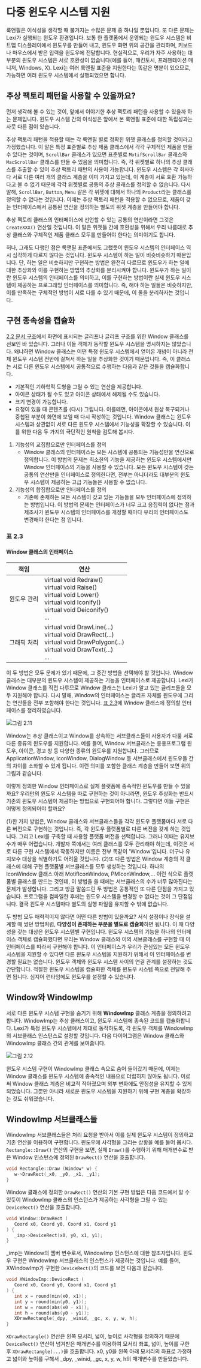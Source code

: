 # 다중 윈도우 시스템 지원
룩앤필은 이식성을 생각할 때 불거지는 수많은 문제 중 하나일 뿐입니다. 또 다른 문제는 Lexi가 실행되는 윈도우 환경입니다. 보통 한 플랫폼에서 운영되는 윈도우 시스템은 비트맵 디스플레이에서 윈도우를 만들어 내고, 윈도우 화면 위의 공간을 관리하며, 키보드나 마우스에서 받은 입력을 윈도우에 전달합니다. 현실적으로, 우리가 자주 사용하는 대부분의 윈도우 시스템은 서로 호환성이 없습니다(예를 들어, 매킨토시, 프레젠테이션 매니저, Windows, X). Lexi는 여러 룩앤필 표준을 지원한다는 똑같은 명분이 있으므로, 가능하면 여러 윈도우 시스템에서 실행되었으면 합니다.
## 추상 팩토리 패턴을 사용할 수 있을까요?
먼저 생각해 볼 수 있는 것이, 앞에서 이야기한 추상 팩토리 패턴을 사용할 수 있을까 하는 문제입니다. 윈도우 시스템 간의 이식성은 앞에서 본 룩앤필 표준에 대한 독립성과는 사뭇 다른 점이 있습니다.

추상 팩토리 패턴을 적용할 때는 각 룩앤필 별로 정확한 위젯 클래스를 정의할 것이라고 가정했습니다. 이 말은 특정 표준별로 추상 제품 클래스에서 각각 구체적인 제품을 만들 수 있다는 것이며, `ScrollBar` 클래스가 있으면 표준별로 `MotifScrollBar` 클래스와 `MacScrollBar` 클래스를 만들 수 있음을 의미합니다. 즉, 각 위젯별로 하나의 추상 클래스를 추출할 수 있어 추상 팩토리 패턴의 사용이 가능합니다. 윈도우 시스템은 각 회사마다 서로 다른 여러 개의 클래스 계층을 이미 가지고 있는데, 이 계층이 서로 호환 가능하다고 볼 수 없기 때문에 각각 위젯별로 공통의 추상 클래스를 정의할 수 없습니다. 다시 말해, `ScrollBar`, `Button`, `Menu` 같은 각 위젯에 대해서 하나의 `Product`라는 클래스를 정의할 수 없다는 것입니다. 이때는 추상 팩토리 패턴을 적용할 수 없으므로, 제품이 갖는 인터페이스에서 공통된 연산을 정의하는 별도의 위젯 계층을 만들어야 합니다.

추상 팩토리 클래스의 인터페이스에 선언할 수 있는 공통의 연산이라면 그것은 `CreateXXX()` 연산일 것입니다. 이 말은 위젯들 간에 호환성을 위해서 우리 나름대로 추상 클래스와 구체적인 제품 클래스 모두를 만들어야 한다는 의미이기도 합니다.

허나, 그래도 다행인 점은 룩앤필 표준에서도 그랬듯이 윈도우 시스템의 인터페이스 역시 심각하게 다르지 않다는 것입니다. 윈도우 시스템이 하는 일이 비슷비슷하기 때문입니다. 단, 하는 일은 비슷하지만 구현하는 방법은 완전히 다르므로 윈도우가 하는 일에 대한 추상화와 이를 구현하는 방법의 추상화를 분리시켜야 합니다. 윈도우가 하는 일이란 윈도우 시스템의 인터페이스를 의미하고, 이를 구현하는 방법이란 실제 윈도우 시스템이 제공하는 프로그래밍 인터페이스를 의미합니다. 즉, 해야 하는 일들은 비슷하지만, 이를 만족하는 구체적인 방법이 서로 다를 수 있기 때문에, 이 둘을 분리하자는 것입니다.

## 구현 종속성을 캡슐화
[2.2 문서 구조](https://github.com/wonder13662/my-books/blob/writing/GOF-design-patterns/Chapter02/2-2.md)에서 화면에 표시되는 글리프나 글리프 구조를 위한 Window 클래스를 선보인 바 있습니다. 그러나 이들 객체가 동작할 윈도우 시스템을 명시하지는 않았습니다. 왜냐하면 Window 클래스는 어떤 특정 윈도우 시스템에서 얻어온 개념이 아니라 전체 윈도우 시스템 전반에 걸쳐서 하는 일을 추상화한 것이기 때문입니다. 즉, 이 클래스는 서로 다른 윈도우 시스템에서 공통적으로 수행하는 다음과 같은 것들을 캡슐화합니다.
- 기본적인 기하학적 도형을 그릴 수 있는 연산을 제공합니다. 
- 아이콘 상태가 될 수도 있고 아이콘 상태에서 해제될 수도 있습니다.
- 크기 변경이 가능합니다. 
- 요청이 있을 때 콘텐츠를 (다시) 그립니다. 이를테면, 아이콘에서 원상 복구되거나 중첩된 부분이 화면에 보일 때 다시 작성하는 것입니다.
Window 클래스는 윈도우 시스템과 상관없이 서로 다른 윈도우 시스템에서 기능성을 확장할 수 있습니다. 이를 위한 다음 두 가지의 극단적인 원칙을 검토해 봅시다.

1. 기능성의 교집합으로만 인터페이스를 정의
   - Window 클래스의 인터페이스는 모든 시스템에 공통되는 기능성만을 연산으로 정의합니다. 이 방법의 문제는 최소한의 기능을 제공하는 윈도우 시스템에서만 Window 인터페이스의 기능을 사용할 수 있습니다. 모든 윈도우 시스템이 갖는 공통의 연산만을 인터페이스로 정의한다면, 전부는 아니더라도 대부분의 윈도우 시스템이 제공하는 고급 기능들은 사용할 수 없습니다.
2. 기능성의 합집합으로만 인터페이스를 정의
   - 기존에 존재하는 모든 시스템이 갖고 있는 기능들을 모두 인터페이스에 정의하는 방법입니다. 이 방법의 문제는 인터페이스가 너무 크고 응집력이 없다는 점과 제조사가 윈도우 시스템의 인터페이스를 개정할 때마다 우리의 인터페이스도 변경해야 한다는 점 입니다.
### 표 2.3
#### Window 클래스의 인터페이스
|책임|연산|
|---|---|
|윈도우 관리|virtual void Redraw()<br>virtual void Raise()<br>virtual void Lower()<br>virtual void Iconify()<br>virtual void Deiconify()<br>...|
|그래픽 처리|virtual void DrawLine(...)<br>virtual void DrawRect(...)<br>virtual void DrawPolygon(...)<br>virtual void DrawText(...)<br>...|

이 두 방법은 모두 문제가 있기 때문에, 그 중간 방법을 선택해야 할 것입니다. Window 클래스는 대부분의 윈도우 시스템이 제공하는 기능을 인터페이스로 제공합니다. Lexi가 Window 클래스를 직접 다루므로 Window 클래스는 Lexi가 알고 있는 글리프들을 모두 지원해야 합니다. 다시 말해, Window의 인터페이스는 글리프 자체를 윈도우에 그리는 연산들을 전부 포함해야 한다는 것입니다. [표 2.3](https://github.com/wonder13662/my-books/blob/writing/GOF-design-patterns/Chapter02/2-6.md#%ED%91%9C-23)에 Window 클래스에 정의할 인터페이스를 정리하였습니다. 

![그림 2.11](2-6-001.gif)

Window는 추상 클래스이고 Window를 상속하는 서브클래스들이 사용자가 다룰 서로 다른 종류의 윈도우를 지원합니다. 예를 들어, Window 서브클래스는 응용프로그램 윈도우, 아이콘, 경고 창 등 다양한 종류의 윈도우를 지원합니다. 그러므로 ApplicationWindow, IconWindow, DialogWindow 등 서브클래스에서 윈도우들 간의 차이를 소화할 수 있게 됩니다. 이런 의미를 포함한 클래스 계층을 만들어 보면 위의 그림과 같습니다.

이렇게 정의한 Window 인터페이스로 실제 플랫폼에 종속적인 윈도우를 만들 수 있을까요? 우리만의 윈도우 시스템을 따로 구현하는 것이 아니라면, 윈도우 추상화는 반드시 기존의 윈도우 시스템이 제공하는 방법으로 구현되어야 합니다. 그렇다면 이들 구현은 어떻게 정의되어야 할까요?

(1)한 가지 방법은, Window 클래스와 서브클래스들을 각각 윈도우 플랫폼마다 서로 다른 버전으로 구현하는 것입니다. 즉, 각 윈도우 플랫폼별로 다른 버전을 갖게 하는 것입니다. 그리고 Lexi를 구축할 때 사용할 플랫폼 버전을 선택합니다. 그러나 이때는 유지보수가 매우 어렵습니다. 개발자 쪽에서는 여러 클래스를 모두 관리해야 하는데, 이것은 서로 다른 구현 시스템에서 작동하지만 이름은 전부 똑같이 'Window'입니다. 더구나 유지보수 대상을 식별하기도 어려울 것입니다. (2)또 다른 방법은 Window 계층의 각 클래스에 대해 구현 플랫폼별 서브클래스를 모두 생성하는 것입니다. 하나의 IconWindow 클래스 아래 MotifIconWindow, PMIconWindow,... 이런 식으로 플랫폼별 클래스를 만드는 것인데, 이 방법을 쓸 때에는 서브클래스의 수가 너무 많아진다는 문제가 발생합니다. 그리고 방금 말씀드린 두 방법은 공통적인 또 다른 단점을 가지고 있습니다. 프로그램을 컴파일한 후에는 윈도우 시스템을 변경할 수 없다는 것이 그 단점입니다. 결국 윈도우 시스템마다 별도의 실행 파일을 유지할 수 밖에 없습니다.

두 방법 모두 매력적이지 않다면 어떤 다른 방법이 있을까요? 서식 설정이나 장식을 설계할 때 썼던 방법처럼, **다양성이 존재하는 부분을 별도로 캡슐화**하면 됩니다. 이 때 다양성을 갖는 대상은 윈도우 시스템별 구현입니다. 윈도우 시스템의 기능을 하나의 인터페이스 객체로 캡슐화했다면 우리는 Window 클래스와 이의 서브클래스를 구현할 때 이 인터페이스를 따라서 구현해야 합니다. 이 인터페이스가 우리가 관심있는 모든 윈도우 시스템을 지원할 수 있다면 다른 윈도우 시스템을 지원하기 위해서 이 인터페이스를 변경할 필요는 없습니다. 윈도우 객체와 윈도우 시스템 사이의 연결 관계를 설정하는 것도 간단합니다. 적절한 윈도우 시스템을 캡슐화한 객체를 윈도우 시스템 쪽으로 전달해 주면 됩니다. 심지어 런타임에도 윈도우를 설정할 수 있습니다.
## Window와 WindowImp
서로 다른 윈도우 시스템 구현을 숨기기 위해 **WindowImp** 클래스 계층을 정의하려고 합니다. WindowImp는 추상 클래스이고, 윈도우 시스템에 종속된 코드를 캡슐화합니다. Lexi가 특정 윈도우 시스템에서 제대로 동작하도록, 각 윈도우 객체를 WindowImp의 서브클래스 인스턴스로 설정할 것입니다. 다음 다이어그램은 Window 클래스와 WindowImp 클래스 간의 관계를 보여줍니다.

![그림 2.12](2-6-002.gif)

윈도우 시스템 구현이 WindowImp 클래스 속으로 숨어 들어갔기 때문에, 이제는 Window 클래스를 윈도우 시스템에 종속적인 내용으로 더럽히지 않아도 됩니다. 이로써 Window 클래스 계층은 비교적 작아졌으며 외부 변화에도 안정성을 유지할 수 있게 되었습니다. 그뿐만 아니라 새로운 윈도우 시스템을 지원하기 위해 구현 계층을 확장하는 것도 쉬워졌습니다.

## WindowImp 서브클래스들
WindowImp 서브클래스들은 처리 요청을 받아서 이를 실제 윈도우 시스템이 정의하고 기존 연산을 이용하여 구현합니다. 윈도우에 사각형을 그리는 상황을 예를 들어 봅시다. `Rectangle::Draw()` 연산의 구현을 보면, 실제 `Draw()`를 수행하기 위해 매개변수로 받은 Window 인스턴스에 정의된 `DrawRect()` 연산을 호출합니다. 
```c++
void Rectangle::Draw (Window* w) {
   w->DrawRect(_x0, _y0, _x1, _y1);
}
```
Window 클래스에 정의한 `DrawRect()` 연산의 기본 구현 방법은 다음 코드에서 알 수 있듯이 WindowImp 클래스의 인스턴스가 제공하는 사각형을 그릴 수 있는 `DeviceRect()` 연산을 호출합니다.
```c++
void Window::DrawRect (
   Coord x0, Coord y0, Coord x1, Coord y1
) {
   _imp->DeviceRect(x0, y0, x1, y1);
}
```
_imp는 Window의 멤버 변수로서, WindowImp 인스턴스에 대한 참조자입니다. 윈도우 구현은 WindowImp 서브클래스의 인스턴스가 제공하는 것입니다. 예를 들어, XWindowImp가 구현한 `DeviceRect()`의 코드를 보면 다음과 같습니다.
```c++
void XWindowImp::DeviceRect (
   Coord x0, Coord y0, Coord x1, Coord y1
) {
   int x = round(min(x0, x1));
   int y = round(min(y0, y1));
   int w = round(abs(x0 - x1));
   int h = round(abs(y0 - y1));
   XDrawRectangle(_dpy, _winid, _gc, x, y, w, h);
}
```
`XDrawRectangle()` 연산은 왼쪽 모서리, 넓이, 높이로 사각형을 정의하기 때문에 `DeviceRect()` 연산이 넘겨받은 매개변수를 이용하여 모서리 좌표, 넓이, 높이를 구한 후 `XDrawRectangle(...)`을 호출합니다. x0, y0을 왼쪽 아래 모서리의 좌표로 가정하고 넓이와 높이를 구해서 _dpy, _winid, _gc, x, y, w, h의 매개변수를 만들었습니다.